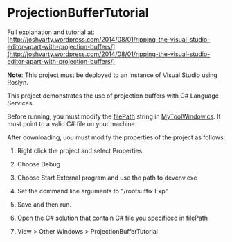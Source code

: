 ProjectionBufferTutorial
========================

Full explanation and tutorial at: [http://joshvarty.wordpress.com/2014/08/01/ripping-the-visual-studio-editor-apart-with-projection-buffers/](http://joshvarty.wordpress.com/2014/08/01/ripping-the-visual-studio-editor-apart-with-projection-buffers/)

**Note**: This project must be deployed to an instance of Visual Studio using Roslyn.

This project demonstrates the use of projection buffers with C# Language Services.

Before running, you must modify the [filePath](https://github.com/JoshVarty/ProjectionBufferTutorial/blob/master/ProjectionBufferTutorial/MyToolWindow.cs#L24) string in [MyToolWindow.cs](https://github.com/JoshVarty/ProjectionBufferTutorial/blob/master/ProjectionBufferTutorial/MyToolWindow.cs).   It must point to a valid C# file on your machine.

After downloading, uou must modify the properties of the project as follows:

  1. Right click the project and select Properties
  
  2. Choose Debug
  
  3. Choose Start External program and use the path to devenv.exe
  
  4. Set the command line arguments to "/rootsuffix Exp"
  
  5. Save and then run.
  
  6. Open the C# solution that contain C# file you specificed in [filePath](https://github.com/JoshVarty/ProjectionBufferTutorial/blob/master/ProjectionBufferTutorial/MyToolWindow.cs#L24)
  
  7. View > Other Windows > ProjectionBufferTutorial
